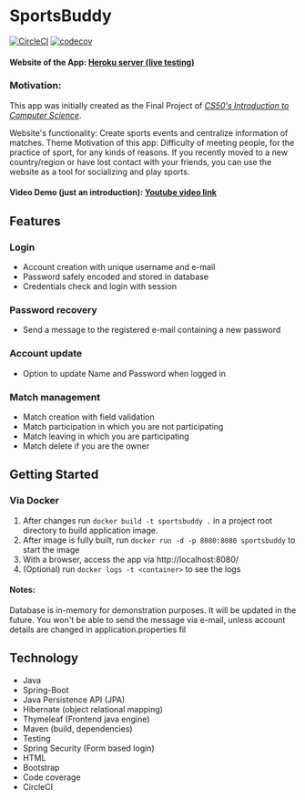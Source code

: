 # SportsBuddy 
[![CircleCI](https://circleci.com/gh/jucron/SportsBuddy/tree/master.svg?style=svg)](https://circleci.com/gh/jucron/SportsBuddy/tree/master)
[![codecov](https://codecov.io/gh/jucron/SportsBuddy/branch/master/graph/badge.svg?token=JJ69RWVFUI)](https://codecov.io/gh/jucron/SportsBuddy)

#### Website of the App: [Heroku server (live testing)](https://joao-sports-buddy.herokuapp.com/)

### Motivation:
This app was initially created as the Final Project of *[CS50's Introduction to Computer Science](https://online-learning.harvard.edu/course/cs50-introduction-computer-science)*.

Website's functionality: Create sports events and centralize information of matches. 
Theme Motivation of this app: Difficulty of meeting people, for the practice of sport, for any kinds of reasons. If you recently moved to a new country/region or have lost contact with your friends, you can use the website as a tool for socializing and play sports.

#### Video Demo (just an introduction):  [Youtube video link](https://youtu.be/hkMPWurAIa8)

## Features
### Login
* Account creation with unique username and e-mail
* Password safely encoded and stored in database
* Credentials check and login with session 
### Password recovery
* Send a message to the registered e-mail containing a new password
### Account update
* Option to update Name and Password when logged in
### Match management
* Match creation with field validation
* Match participation in which you are not participating
* Match leaving in which you are participating
* Match delete if you are the owner
## Getting Started
### Via Docker
1. After changes run `docker build -t sportsbuddy .` in a project root directory to build application image.
2. After image is fully built, run `docker run -d -p 8080:8080 sportsbuddy` to start the image
3. With a browser, access the app via http://localhost:8080/ 
4. (Optional) run `docker logs -t <container>` to see the logs 
#### Notes:
Database is in-memory for demonstration purposes. It will be updated in the future.
You won't be able to send the message via e-mail, unless account details are changed in application.properties fil
## Technology 
  - Java
  - Spring-Boot
  - Java Persistence API (JPA)
  - Hibernate (object relational mapping)
  - Thymeleaf (Frontend java engine)
  - Maven (build, dependencies)
  - Testing
  - Spring Security (Form based login)
  - HTML
  - Bootstrap
  - Code coverage
  - CircleCI
